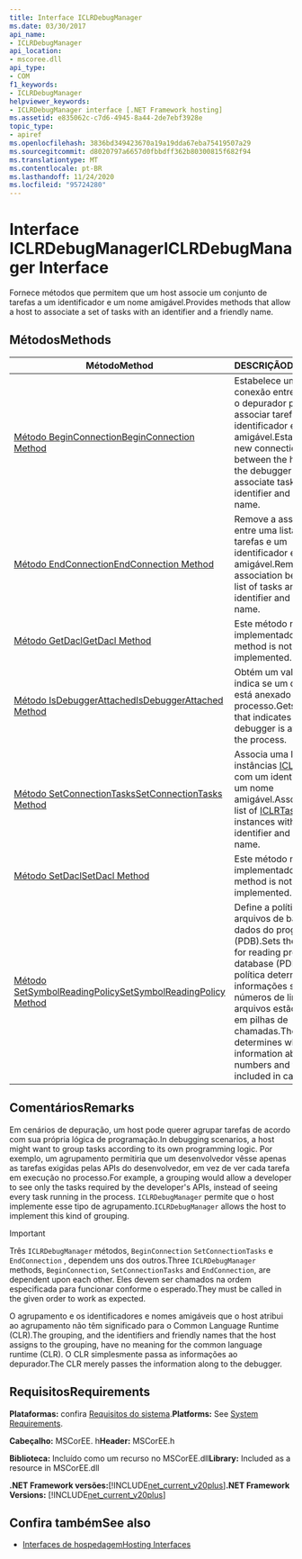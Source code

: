 ```yaml
---
title: Interface ICLRDebugManager
ms.date: 03/30/2017
api_name:
- ICLRDebugManager
api_location:
- mscoree.dll
api_type:
- COM
f1_keywords:
- ICLRDebugManager
helpviewer_keywords:
- ICLRDebugManager interface [.NET Framework hosting]
ms.assetid: e835062c-c7d6-4945-8a44-2de7ebf3928e
topic_type:
- apiref
ms.openlocfilehash: 3836bd349423670a19a19dda67eba75419507a29
ms.sourcegitcommit: d8020797a6657d0fbbdff362b80300815f682f94
ms.translationtype: MT
ms.contentlocale: pt-BR
ms.lasthandoff: 11/24/2020
ms.locfileid: "95724280"
---
```

# <a name="iclrdebugmanager-interface"></a><span data-ttu-id="62ba3-102">Interface ICLRDebugManager</span><span class="sxs-lookup"><span data-stu-id="62ba3-102">ICLRDebugManager Interface</span></span>

<span data-ttu-id="62ba3-103">Fornece métodos que permitem que um host associe um conjunto de tarefas a um identificador e um nome amigável.</span><span class="sxs-lookup"><span data-stu-id="62ba3-103">Provides methods that allow a host to associate a set of tasks with an identifier and a friendly name.</span></span>  
  
## <a name="methods"></a><span data-ttu-id="62ba3-104">Métodos</span><span class="sxs-lookup"><span data-stu-id="62ba3-104">Methods</span></span>  
  
|<span data-ttu-id="62ba3-105">Método</span><span class="sxs-lookup"><span data-stu-id="62ba3-105">Method</span></span>|<span data-ttu-id="62ba3-106">DESCRIÇÃO</span><span class="sxs-lookup"><span data-stu-id="62ba3-106">Description</span></span>|  
|------------|-----------------|  
|[<span data-ttu-id="62ba3-107">Método BeginConnection</span><span class="sxs-lookup"><span data-stu-id="62ba3-107">BeginConnection Method</span></span>](iclrdebugmanager-beginconnection-method.md)|<span data-ttu-id="62ba3-108">Estabelece uma nova conexão entre o host e o depurador para associar tarefas a um identificador e um nome amigável.</span><span class="sxs-lookup"><span data-stu-id="62ba3-108">Establishes a new connection between the host and the debugger to associate tasks with an identifier and a friendly name.</span></span>|  
|[<span data-ttu-id="62ba3-109">Método EndConnection</span><span class="sxs-lookup"><span data-stu-id="62ba3-109">EndConnection Method</span></span>](iclrdebugmanager-endconnection-method.md)|<span data-ttu-id="62ba3-110">Remove a associação entre uma lista de tarefas e um identificador e um nome amigável.</span><span class="sxs-lookup"><span data-stu-id="62ba3-110">Removes the association between a list of tasks and an identifier and a friendly name.</span></span>|  
|[<span data-ttu-id="62ba3-111">Método GetDacl</span><span class="sxs-lookup"><span data-stu-id="62ba3-111">GetDacl Method</span></span>](iclrdebugmanager-getdacl-method.md)|<span data-ttu-id="62ba3-112">Este método não está implementado.</span><span class="sxs-lookup"><span data-stu-id="62ba3-112">This method is not implemented.</span></span>|  
|[<span data-ttu-id="62ba3-113">Método IsDebuggerAttached</span><span class="sxs-lookup"><span data-stu-id="62ba3-113">IsDebuggerAttached Method</span></span>](iclrdebugmanager-isdebuggerattached-method.md)|<span data-ttu-id="62ba3-114">Obtém um valor que indica se um depurador está anexado ao processo.</span><span class="sxs-lookup"><span data-stu-id="62ba3-114">Gets a value that indicates whether a debugger is attached to the process.</span></span>|  
|[<span data-ttu-id="62ba3-115">Método SetConnectionTasks</span><span class="sxs-lookup"><span data-stu-id="62ba3-115">SetConnectionTasks Method</span></span>](iclrdebugmanager-setconnectiontasks-method.md)|<span data-ttu-id="62ba3-116">Associa uma lista de instâncias [ICLRTask](iclrtask-interface.md) com um identificador e um nome amigável.</span><span class="sxs-lookup"><span data-stu-id="62ba3-116">Associates a list of [ICLRTask](iclrtask-interface.md) instances with an identifier and a friendly name.</span></span>|  
|[<span data-ttu-id="62ba3-117">Método SetDacl</span><span class="sxs-lookup"><span data-stu-id="62ba3-117">SetDacl Method</span></span>](iclrdebugmanager-setdacl-method.md)|<span data-ttu-id="62ba3-118">Este método não está implementado.</span><span class="sxs-lookup"><span data-stu-id="62ba3-118">This method is not implemented.</span></span>|  
|[<span data-ttu-id="62ba3-119">Método SetSymbolReadingPolicy</span><span class="sxs-lookup"><span data-stu-id="62ba3-119">SetSymbolReadingPolicy Method</span></span>](iclrdebugmanager-setsymbolreadingpolicy-method.md)|<span data-ttu-id="62ba3-120">Define a política para ler arquivos de banco de dados do programa (PDB).</span><span class="sxs-lookup"><span data-stu-id="62ba3-120">Sets the policy for reading program database (PDB) files.</span></span> <span data-ttu-id="62ba3-121">A política determina se as informações sobre números de linha e arquivos estão incluídas em pilhas de chamadas.</span><span class="sxs-lookup"><span data-stu-id="62ba3-121">The policy determines whether information about line numbers and files is included in call stacks.</span></span>|  
  
## <a name="remarks"></a><span data-ttu-id="62ba3-122">Comentários</span><span class="sxs-lookup"><span data-stu-id="62ba3-122">Remarks</span></span>  

 <span data-ttu-id="62ba3-123">Em cenários de depuração, um host pode querer agrupar tarefas de acordo com sua própria lógica de programação.</span><span class="sxs-lookup"><span data-stu-id="62ba3-123">In debugging scenarios, a host might want to group tasks according to its own programming logic.</span></span> <span data-ttu-id="62ba3-124">Por exemplo, um agrupamento permitiria que um desenvolvedor vêsse apenas as tarefas exigidas pelas APIs do desenvolvedor, em vez de ver cada tarefa em execução no processo.</span><span class="sxs-lookup"><span data-stu-id="62ba3-124">For example, a grouping would allow a developer to see only the tasks required by the developer's APIs, instead of seeing every task running in the process.</span></span> <span data-ttu-id="62ba3-125">`ICLRDebugManager` permite que o host implemente esse tipo de agrupamento.</span><span class="sxs-lookup"><span data-stu-id="62ba3-125">`ICLRDebugManager` allows the host to implement this kind of grouping.</span></span>  
  
> [!IMPORTANT]
> <span data-ttu-id="62ba3-126">Três `ICLRDebugManager` métodos, `BeginConnection` `SetConnectionTasks` e `EndConnection` , dependem uns dos outros.</span><span class="sxs-lookup"><span data-stu-id="62ba3-126">Three `ICLRDebugManager` methods, `BeginConnection`, `SetConnectionTasks` and `EndConnection`, are dependent upon each other.</span></span> <span data-ttu-id="62ba3-127">Eles devem ser chamados na ordem especificada para funcionar conforme o esperado.</span><span class="sxs-lookup"><span data-stu-id="62ba3-127">They must be called in the given order to work as expected.</span></span>  
  
 <span data-ttu-id="62ba3-128">O agrupamento e os identificadores e nomes amigáveis que o host atribui ao agrupamento não têm significado para o Common Language Runtime (CLR).</span><span class="sxs-lookup"><span data-stu-id="62ba3-128">The grouping, and the identifiers and friendly names that the host assigns to the grouping, have no meaning for the common language runtime (CLR).</span></span> <span data-ttu-id="62ba3-129">O CLR simplesmente passa as informações ao depurador.</span><span class="sxs-lookup"><span data-stu-id="62ba3-129">The CLR merely passes the information along to the debugger.</span></span>  
  
## <a name="requirements"></a><span data-ttu-id="62ba3-130">Requisitos</span><span class="sxs-lookup"><span data-stu-id="62ba3-130">Requirements</span></span>  

 <span data-ttu-id="62ba3-131">**Plataformas:** confira [Requisitos do sistema](../../get-started/system-requirements.md).</span><span class="sxs-lookup"><span data-stu-id="62ba3-131">**Platforms:** See [System Requirements](../../get-started/system-requirements.md).</span></span>  
  
 <span data-ttu-id="62ba3-132">**Cabeçalho:** MSCorEE. h</span><span class="sxs-lookup"><span data-stu-id="62ba3-132">**Header:** MSCorEE.h</span></span>  
  
 <span data-ttu-id="62ba3-133">**Biblioteca:** Incluído como um recurso no MSCorEE.dll</span><span class="sxs-lookup"><span data-stu-id="62ba3-133">**Library:** Included as a resource in MSCorEE.dll</span></span>  
  
 <span data-ttu-id="62ba3-134">**.NET Framework versões:**[!INCLUDE[net_current_v20plus](../../../../includes/net-current-v20plus-md.md)]</span><span class="sxs-lookup"><span data-stu-id="62ba3-134">**.NET Framework Versions:** [!INCLUDE[net_current_v20plus](../../../../includes/net-current-v20plus-md.md)]</span></span>  
  
## <a name="see-also"></a><span data-ttu-id="62ba3-135">Confira também</span><span class="sxs-lookup"><span data-stu-id="62ba3-135">See also</span></span>

- [<span data-ttu-id="62ba3-136">Interfaces de hospedagem</span><span class="sxs-lookup"><span data-stu-id="62ba3-136">Hosting Interfaces</span></span>](hosting-interfaces.md)
